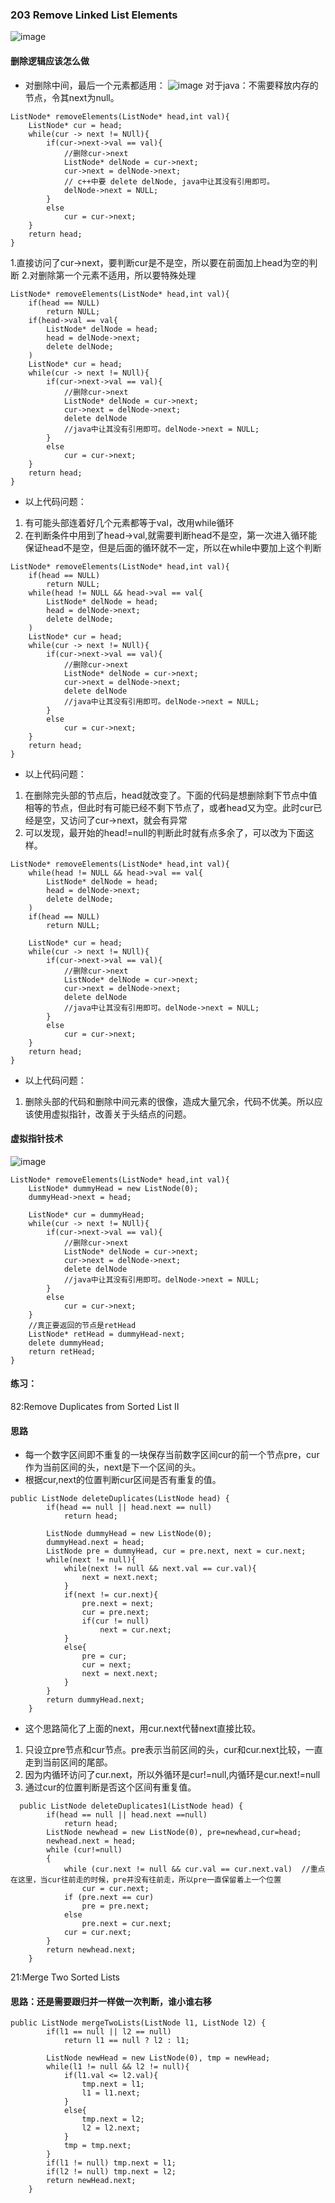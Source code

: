 ### 203 Remove Linked List Elements
![image](assets/clipboard-1540350855597.png)
#### 删除逻辑应该怎么做
- 对删除中间，最后一个元素都适用：
![image](assets/clipboard-1540350861292.png)
对于java：不需要释放内存的节点，令其next为null。
```
ListNode* removeElements(ListNode* head,int val){
    ListNode* cur = head;
    while(cur -> next != NUll){
        if(cur->next->val == val){
            //删除cur->next
            ListNode* delNode = cur->next;
            cur->next = delNode->next;
            // c++中要 delete delNode, java中让其没有引用即可。
            delNode->next = NULL;
        }
        else
            cur = cur->next;
    }
    return head;
}
```
1.直接访问了cur->next，要判断cur是不是空，所以要在前面加上head为空的判断
2.对删除第一个元素不适用，所以要特殊处理
```
ListNode* removeElements(ListNode* head,int val){
    if(head == NULL)
        return NULL;
    if(head->val == val{
        ListNode* delNode = head;
        head = delNode->next;
        delete delNode;
    )
    ListNode* cur = head;
    while(cur -> next != NUll){
        if(cur->next->val == val){
            //删除cur->next
            ListNode* delNode = cur->next;
            cur->next = delNode->next;
            delete delNode
            //java中让其没有引用即可。delNode->next = NULL;
        }
        else
            cur = cur->next;
    }
    return head;
}
```
- 以上代码问题：
1. 有可能头部连着好几个元素都等于val，改用while循环
2. 在判断条件中用到了head->val,就需要判断head不是空，第一次进入循环能保证head不是空，但是后面的循环就不一定，所以在while中要加上这个判断
```
ListNode* removeElements(ListNode* head,int val){
    if(head == NULL)
        return NULL;
    while(head != NULL && head->val == val{
        ListNode* delNode = head;
        head = delNode->next;
        delete delNode;
    )
    ListNode* cur = head;
    while(cur -> next != NUll){
        if(cur->next->val == val){
            //删除cur->next
            ListNode* delNode = cur->next;
            cur->next = delNode->next;
            delete delNode
            //java中让其没有引用即可。delNode->next = NULL;
        }
        else
            cur = cur->next;
    }
    return head;
}
```

- 以上代码问题：
1. 在删除完头部的节点后，head就改变了。下面的代码是想删除剩下节点中值相等的节点，但此时有可能已经不剩下节点了，或者head又为空。此时cur已经是空，又访问了cur->next，就会有异常
2. 可以发现，最开始的head!=null的判断此时就有点多余了，可以改为下面这样。
```
ListNode* removeElements(ListNode* head,int val){
    while(head != NULL && head->val == val{
        ListNode* delNode = head;
        head = delNode->next;
        delete delNode;
    )
    if(head == NULL)
        return NULL;
        
    ListNode* cur = head;
    while(cur -> next != NUll){
        if(cur->next->val == val){
            //删除cur->next
            ListNode* delNode = cur->next;
            cur->next = delNode->next;
            delete delNode
            //java中让其没有引用即可。delNode->next = NULL;
        }
        else
            cur = cur->next;
    }
    return head;
}
```

- 以上代码问题：
1. 删除头部的代码和删除中间元素的很像，造成大量冗余，代码不优美。所以应该使用虚拟指针，改善关于头结点的问题。

#### 虚拟指针技术
![image](assets/clipboard-1540350868899.png)
```
ListNode* removeElements(ListNode* head,int val){
    ListNode* dummyHead = new ListNode(0);
    dummyHead->next = head;
        
    ListNode* cur = dummyHead;
    while(cur -> next != NUll){
        if(cur->next->val == val){
            //删除cur->next
            ListNode* delNode = cur->next;
            cur->next = delNode->next;
            delete delNode
            //java中让其没有引用即可。delNode->next = NULL;
        }
        else
            cur = cur->next;
    }
    //真正要返回的节点是retHead
    ListNode* retHead = dummyHead-next;
    delete dummyHead;
    return retHead;
}
```

#### 练习：
82:Remove Duplicates from Sorted List II  

#### 思路
- 每一个数字区间即不重复的一块保存当前数字区间cur的前一个节点pre，cur作为当前区间的头，next是下一个区间的头。
- 根据cur,next的位置判断cur区间是否有重复的值。
```
public ListNode deleteDuplicates(ListNode head) {
        if(head == null || head.next == null)
            return head;
        
        ListNode dummyHead = new ListNode(0);
        dummyHead.next = head;
        ListNode pre = dummyHead, cur = pre.next, next = cur.next;
        while(next != null){
            while(next != null && next.val == cur.val){
                next = next.next;
            }
            if(next != cur.next){
                pre.next = next;
                cur = pre.next;
                if(cur != null)
                    next = cur.next;
            }
            else{
                pre = cur;
                cur = next;
                next = next.next;
            }
        }
        return dummyHead.next;
    }
```

- 这个思路简化了上面的next，用cur.next代替next直接比较。
1. 只设立pre节点和cur节点。pre表示当前区间的头，cur和cur.next比较，一直走到当前区间的尾部。
2. 因为内循环访问了cur.next，所以外循环是cur!=null,内循环是cur.next!=null
3. 通过cur的位置判断是否这个区间有重复值。
```
  public ListNode deleteDuplicates1(ListNode head) {
        if(head == null || head.next ==null)
            return head;
        ListNode newhead = new ListNode(0), pre=newhead,cur=head;
        newhead.next = head;
        while (cur!=null)
        {
            while (cur.next != null && cur.val == cur.next.val)  //重点在这里，当cur往前走的时候，pre并没有往前走，所以pre一直保留着上一个位置
                cur = cur.next;
            if (pre.next == cur)
                pre = pre.next;
            else
                pre.next = cur.next;
            cur = cur.next;
        }
        return newhead.next;
    }
```

21:Merge Two Sorted Lists  
#### 思路：还是需要跟归并一样做一次判断，谁小谁右移
```
public ListNode mergeTwoLists(ListNode l1, ListNode l2) {
        if(l1 == null || l2 == null)
            return l1 == null ? l2 : l1;
        
        ListNode newHead = new ListNode(0), tmp = newHead;
        while(l1 != null && l2 != null){
            if(l1.val <= l2.val){
                tmp.next = l1;
                l1 = l1.next;
            }
            else{
                tmp.next = l2;
                l2 = l2.next;
            }
            tmp = tmp.next;
        }
        if(l1 != null) tmp.next = l1;
        if(l2 != null) tmp.next = l2;
        return newHead.next;
    }
```

